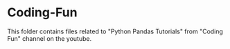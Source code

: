 # Coding-Fun
This folder contains files related to "Python Pandas Tutorials" from "Coding Fun" channel on the youtube. 
